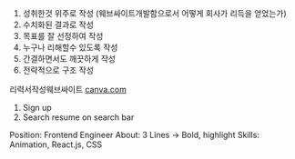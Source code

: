 1. 성취한것 위주로 작성 (웨브싸이트개발함으로서 어떻게 회사가 리득을 얻었는가)
2. 수치화된 결과로 작성
3. 목표를 잘 선정하여 작성
4. 누구나 리해할수 있도록 작성
5. 간결하면서도 깨끗하게 작성
6. 전략적으로 구조 작성

리력서작성웨브싸이트
[canva.com](http://canva.com/)

1. Sign up
2. Search resume on search bar

Position: Frontend Engineer
About: 3 Lines -> Bold, highlight
Skills: Animation, React.js, CSS
